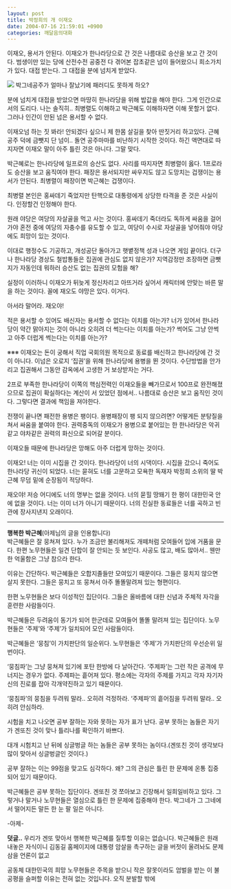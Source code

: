 ```yaml
---
layout: post
title: 박정희의 개 이재오
date: 2004-07-16 21:59:01 +0900
categories: 깨달음의대화
---
```

 이재오, 용서가 안된다. 이재오가 한나라당으로 간 것은 나름대로 승산을 보고 간 것이다. 범생이만 있는 당에 산전수전 공중전 다 겪어본 잡초같은 넘이 들어왔으니 희소가치가 있다. 대접 받는다. 그 대접을 분에 넘치게 받았다. 


    

    
          
<IMG src="http://drkimz.com/technote/board/private/upimg/1089889175.jpg" border=0> 박그네공주가 얼마나 잘났기에 패러디도 못하게 하오?    
  
분에 넘치게 대접을 받았으면 마땅히 한나라당을 위해 밥값을 해야 한다. 그게 인간으로서의 도리다. 나는 솔직히.. 최병렬도 이해하고 박근혜도 이해하자면 이해 못할거 없다. 그러나 인간이 안된 넘은 용서할 수 없다.    
  
이재오넘 하는 짓 봐라! 안되겠다 싶으니 제 한몸 살길을 찾아 딴짓거리 하고있다. 근혜공주 덕에 금뺏지 단 넘이.. 돌연 공주마마를 비난하기 시작한 것이다. 하긴 액면대로 따지자면 이재오 말이 아주 틀린 것은 아니다. 그말 맞다.    
  
박근혜로는 한나라당에 일프로의 승산도 없다. 사리를 따지자면 최병렬이 옳다. 1프로라도 승산을 보고 움직여야 한다. 패장은 용서되지만 싸우지도 않고 도망치는 겁쟁이는 용서가 안된다. 최병렬이 패장이면 박근혜는 겁쟁이다.    
  
최병렬 본인은 홍싸데기 죽었지만 탄핵으로 대통령에게 상당한 타격을 준 것은 사실이다. 인정할건 인정해야 한다.    
  
원래 야당은 여당의 자살골을 먹고 사는 것이다. 홍싸데기 죽더라도 독하게 싸움을 걸어가야 혼전 중에 여당의 자충수를 유도할 수 있고, 여당이 수시로 자살골을 넣어줘야 야당에도 희망이 있는 것이다.    
  
이대로 행정수도 기공하고, 개성공단 돌아가고 햇볕정책 성과 나오면 게임 끝이다. 더구나 한나라당 경상도 철밥통들은 집권에 관심도 없지 않은가? 지역감정만 조장하면 금뺏지가 자동인데 뭐하러 승산도 없는 집권의 모험을 해?    
  
실정이 이러하니 이재오가 뒤늦게 정신차리고 아뜨거라 싶어서 캐릭터에 안맞는 바른 말을 하는 것이다. 꼴에 재오도 야망은 있다. 이거다.    
  
아서라 말어라. 재오야!    
  
적은 용서할 수 있어도 배신자는 용서할 수 없다는 이치를 아는가? 너가 있어서 한나라당이 약간 맑아지는 것이 아니라 오히려 더 썩는다는 이치를 아는가? 썩어도 그냥 안썩고 아주 더럽게 썩는다는 이치를 아는가?    
  
※※※ 이재오는 돈이 궁해서 직업 국회의원 목적으로 동료를 배신하고 한나라당에 간 것이 아니다. 이넘은 오로지 ‘집권’을 위해 한나라당에 용병을 뛴 것이다. 수단방법을 안가리고 집권해서 그동안 감옥에서 고생한 거 보상받자는 거다.    
  
2프로 부족한 한나라당이 이쪽의 핵심전력인 이재오들을 빼가므로서 100프로 완전해졌으므로 집권이 확실하다는 계산이 서 있었던 점에서.. 나름대로 승산은 보고 움직인 것이다. 그렇다면 결과에 책임을 져야한다. 
  
  
전쟁이 끝나면 패전한 용병은 팽이다. 용병패장이 팽 되지 않으려면? 어떻게든 분탕질을 쳐서 싸움을 붙여야 한다. 권력중독의 이재오가 용병으로 붙어있는 한 한나라당은 악귀같고 야차같은 권력의 화신으로 되어갈 분이다.    
  
이재오들 때문에 한나라당은 망해도 아주 더럽게 망하는 것이다.    
  
이재오! 너는 이미 시집을 간 것이다. 한나라당이 너의 시댁이다. 시집을 갔으니 죽어도 한나라당 귀신이 되었다. 너는 묻혀도 너를 고문하고 모욕한 독재자 박정희 소위의 딸 박근혜 무덤 밑에 순장됨이 적당하다. 
  
  
재오야! 저승 어디에도 너의 명부는 없을 것이다. 너의 묻힐 땅뙈기 한 평이 대한민국 안에 없을 것이다. 너는 이미 너가 아니기 때문이다. 너의 진실한 동료들은 너를 곡하고 빈 관에 장사지낸지 오래이다. 


  
  
****   
**행복한 박근혜**(아제님의 글을 인용합니다)   
박근혜들은 잘 뭉쳐져 있다. 누가 조금만 불리해져도 개떼처럼 모여들어 입에 거품을 문다. 한편 노무현들은 일견 단합이 잘 안되는 듯 보인다. 사공도 많고, 배도 많아서.. 웬만한 억울함은 그냥 참으라 한다.    
  
이유는 간단하다. 박근혜들은 오합지졸들만 모여있기 때문이다. 그들은 뭉치지 않으면 살지 못한다. 그들은 뭉치고 또 뭉쳐서 아주 똘똘말려져 있는 형편이다.    
  
한편 노무현들은 보다 이성적인 집단이다. 그들은 올바름에 대한 신념과 주체적 자각을 훈련한 사람들이다. 
  
  
박근혜들은 두려움이 동기가 되어 한군데로 모여들어 똘똘 말려져 있는 집단이다. 노무현들은 ‘주제’와 ‘주제’가 일치되어 모인 사람들이다.    
  
박근혜들은 ‘뭉침’이 가치판단의 일순위다. 노무현들은 ‘주제’가 가치판단의 우선순위 일번이다.    
  
‘뭉침파’는 그냥 뭉쳐져 있기에 포탄 한방에 다 날아간다. ‘주제파’는 그런 작은 공격에 무너지는 경우가 없다. 주제파는 흩어져 있다. 평소에는 각자의 주제를 가지고 각자 자기자신의 진로를 잡아 각개약진하고 있기 때문이다.    
  
‘뭉침파’의 뭉침을 두려워 말라.. 오히려 걱정하라. ‘주제파’의 흩어짐을 두려워 말라.. 오히려 안심하라.    
  
시험을 치고 나오면 공부 잘하는 자와 못하는 자가 표가 난다. 공부 못하는 놈들은 자기가 겐또친 것이 맞나 틀리나를 확인하기 바쁘다.    
  
대개 시험치고 난 뒤에 싱글벙글 하는 놈들은 공부 못하는 놈이다.(겐또친 것이 생각보다 많이 맞아서 싱글벙글인 것이다.)    
  
공부 잘하는 이는 99점을 맞고도 심각하다. 왜? 그의 관심은 틀린 한 문제에 온통 집중되어 있기 때문이다.    
  
박근혜들은 공부 못하는 집단이다. 겐또친 것 쪼아보고 긴장해서 일희일비하고 있다. 그렇거나 말거나 노무현들은 열심으로 틀린 한 문제에 집중해야 한다. 박그네가 그 그네에서 떨어지든 말든 한 눈 팔 일은 아니다. 
  
  
-아제- 
  
   
  
**덧글..** 우리가 겐또 맞아서 행복한 박근혜를 질투할 이유는 없습니다. 박근혜들은 원래 내놓은 자식이니 김동길 홈페이지에 대통령 암살을 촉구하는 글을 버젓이 올려놔도 문제삼을 언론이 없고    
  
공동체 대한민국의 희망 노무현들은 주목을 받으니 작은 잘못이라도 엄벌을 받는 이 불공평을 슬퍼할 이유는 전혀 없는 것입니다. 오직 분발할 밖에